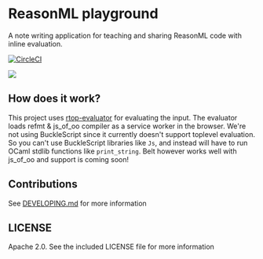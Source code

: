 # ReasonML playground

A note writing application for teaching and sharing ReasonML code with inline evaluation.

[![CircleCI](https://circleci.com/gh/Sketch-sh/sketch-sh/tree/master.svg?style=svg)](https://circleci.com/gh/Sketch-sh/sketch-sh/tree/master)

![](github/screenshot.png)

## How does it work?

This project uses [rtop-evaluator](https://github.com/Sketch-sh/rtop-evaluator) for evaluating the input. The evaluator loads refmt & js_of_oo compiler as a service worker in the browser. We're not using BuckleScript since it currently doesn't support toplevel evaluation. So you can't use BuckleScript libraries like `Js`, and instead will have to run OCaml stdlib functions like `print_string`. Belt however works well with js_of_oo and support is coming soon!

## Contributions

See [DEVELOPING.md](https://github.com/Sketch-sh/sketch-sh/blob/master/DEVELOPING.md) for more information

## LICENSE

Apache 2.0. See the included LICENSE file for more information
